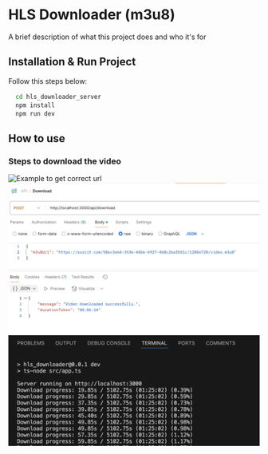 
# HLS Downloader (m3u8)

A brief description of what this project does and who it's for


## Installation & Run Project

Follow this steps below:

```bash
  cd hls_downloader_server
  npm install 
  npm run dev
```
    
## How to use

### Steps to download the video

![Example to get correct url](https://github.com/hariantara/hls_downloader_server/blob/feature/add-duration-taken-hms-format/src/assets/how_to_get_url.png?raw=true)
![Paste the url into postman](https://github.com/hariantara/hls_downloader_server/blob/main/src/assets/postman_screenshot.png?raw=true)
![Download progress in terminal](https://github.com/hariantara/hls_downloader_server/blob/main/src/assets/terminal_progress_download.png?raw=true)

